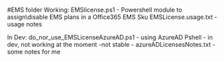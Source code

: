 #EMS folder
Working:
EMSlicense.ps1 - Powershell module to assign\disable EMS plans in a Office365 EMS Sku
EMSLicense.usage.txt - usage notes

In Dev:
do_nor_use_EMSLicenseAzureAD.ps1 - using AzureAD Pshell - in dev, not working at the moment -not stable -
azureADLicensesNotes.txt - some notes for me
